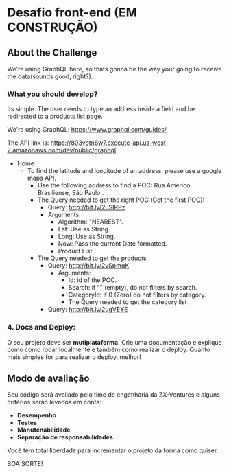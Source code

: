 # Desafio front-end (EM CONSTRUÇÃO)

## About the Challenge 

We're using GraphQL here, so thats gonna be the way your going to receive the data(sounds good, right?).

### What you should develop?
Its simple. The user needs to type an address inside a field and be redirected to a products list page.

We're   using   GraphQL:    https://www.graphql.com/guides/ 

The   API   link   is:    https://803votn6w7.execute-api.us-west-2.amazonaws.com/dev/public/graphql
  - Home
    - To   find   the   latitude   and   longitude   of   an   address,   please   use   a   google   maps   API.
      - Use   the   following   address   to   find   a   POC:    Rua   Américo   Brasiliense,   São   Paulo . 
      - The   Query   needed   to   get   the   right   POC   (Get   the   first   POC):
        - Query:       http://bit.ly/2uSIRPz
        - Arguments:
          - Algorithm:   "NEAREST".
          - Lat:   Use   as   String.
          - Long:   Use   as   String.
          - Now:   Pass   the   current   Date   formatted.
          - Product   List
      - The   Query   needed   to   get   the   products
        - Query:    http://bit.ly/2vSpmqK
          - Arguments:
            - Id:   id   of   the   POC.
            - Search:   if   ""   (empty),   do   not   filters   by   search.
            - CategoryId:   if   0   (Zero)   do   not   filters   by   category.
            - The   Query   needed   to   get   the   category   list
        - Query:    http://bit.ly/2ugVEYE



### 4. Docs and Deploy:

O seu projeto deve ser **mutiplataforma**.
Crie uma documentação e explique como como rodar localmente e também como realizar o deploy.
Quanto mais simples for para realizar o deploy, melhor!

## Modo de avaliação

Seu código será avaliado pelo time de engenharia da ZX-Ventures e alguns critérios serão levados em conta:
- **Desempenho**
- **Testes**
- **Manutenabilidade**
- **Separação de responsabilidades**


Você tem total liberdade para incrementar o projeto da forma como quiser.

BOA SORTE!
